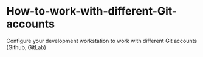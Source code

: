 # How-to-work-with-different-Git-accounts
Configure your development workstation to work with different Git accounts (Github, GitLab)
